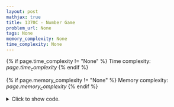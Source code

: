 ```yaml
---
layout: post
mathjax: true
title: 1370C - Number Game
problem_url: None
tags: None
memory_complexity: None
time_complexity: None
---
```




{% if page.time_complexity != "None" %}
Time complexity: ${{ page.time_complexity }}$
{% endif %}

{% if page.memory_complexity != "None" %}
Memory complexity: ${{ page.memory_complexity }}$
{% endif %}

<details>
<summary>
<p style="display:inline">Click to show code.</p>
</summary>
```cpp
{% raw %}
using namespace std;
using ll = long long;
bool is_prime(int n)
{
    if (n < 2)
        return false;
    for (int x = 2; x * x <= n; x++)
    {
        if (n % x == 0)
            return false;
    }
    return true;
};
int main(void)
{
    ios_base::sync_with_stdio(false);
    cin.tie(nullptr);
    int t, n, m;
    cin >> t;
    while (t--)
    {
        cin >> n;
        m = 1;
        if (n % 2 == 1 and n != 1)
            m = 0;
        else if (n == 2)
            m = 0;
        else
        {
            int cnt = 0;
            while (n % 2 == 0)
            {
                n /= 2;
                ++cnt;
            }
            if ((n != 1 and cnt > 1) or (cnt == 1 && !is_prime(n)))
                m = 0;
        }
        cout << (m == 0 ? "Ashishgup" : "FastestFinger") << endl;
    }
    return 0;
}

{% endraw %}
```
</details>

